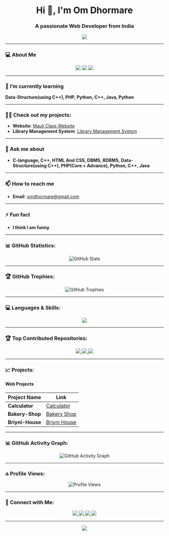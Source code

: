 <!-- Om Dhormare - GitHub Profile -->

<h1 align="center">Hi 👋, I'm Om Dhormare</h1>
<h3 align="center">A passionate Web Developer from India</h3>

<p align="center">
  <img src="https://readme-typing-svg.herokuapp.com?color=F7B93E&lines=PHP+%7C+Python+%7C+Java+Developer;Passionate+about+Web+Development;Always+Learning+New+Technologies...&center=true&width=500&height=50">
</p>

---

### 💻 **About Me**

<p align="center">
  <img src="https://img.shields.io/badge/Personal-Portfolio-00A0B0?style=for-the-badge&logo=portfolio&logoColor=white" />
  <img src="https://img.shields.io/badge/Hobbies-Reading%2C+Coding-3B82F6?style=for-the-badge&logo=book&logoColor=white" />
  <img src="https://img.shields.io/badge/Passion-Open%20Source-4A90E2?style=for-the-badge&logo=open-source&logoColor=white" />
</p>

---

### 🌱 **I’m currently learning**
**Data-Structure(using C++), PHP, Python, C++, Java, Python**

---

### 👨‍💻 **Check out my projects**:
- **Website**: [Mauli Class Website](http://mauliclass.wuaze.com)
- **Library Management System**: [Library Management System](http://librarymanagementsystem123.infinityfreeapp.com)

---

### 💬 **Ask me about**
- **C-language, C++, HTML And CSS, DBMS, RDBMS, Data-Structure(using C++), PHP(Core + Advance), Python, C++, Java**

---

### 📫 **How to reach me**
- **Email**: omdhormare@gmail.com

---

### ⚡ **Fun fact**
- **I think I am funny**

---

### 📊 **GitHub Statistics**:
<p align="center">
  <img src="https://github-readme-stats.vercel.app/api?username=omdhormare&show_icons=true&theme=radical" alt="GitHub Stats" />
</p>

---

### 🏆 **GitHub Trophies**:
<p align="center">
  <img src="https://github-profile-trophy.vercel.app/?username=omdhormare&theme=radical" alt="GitHub Trophies" />
</p>

---

### 💻 **Languages & Skills**:
<p align="center">
  <img src="https://skillicons.dev/icons?i=php,mysql,python,java,html,css,js,git,github" />
</p>

---

### 🏆 **Top Contributed Repositories**:
<p align="center">
  <a href="https://github.com/omdhormare/CPP">
    <img src="https://img.shields.io/badge/CPP-C%2B%2B-00599C?style=for-the-badge&logo=c%2B%2B&logoColor=white" />
  </a>
  <a href="https://github.com/omdhormare/Data-Structure">
    <img src="https://img.shields.io/badge/Data--Structure-C%2B%2B-00599C?style=for-the-badge&logo=c%2B%2B&logoColor=white" />
  </a>
  <a href="https://github.com/omdhormare/PHP-Hypertext-Preprocessor">
    <img src="https://img.shields.io/badge/PHP-Hypertext%20Preprocessor-777BB4?style=for-the-badge&logo=php&logoColor=white" />
  </a>
</p>

---

### 📈 **Projects**:
#### Web Projects

| Project Name          | Link                                             |
|-----------------------|--------------------------------------------------|
| **Calculator**         | [Calculator](http://example.com)                 |
| **Bakery-Shop**        | [Bakery Shop](http://example.com)                |
| **Briyni-House**       | [Briyni House](http://example.com)               |

---

### 📊 **GitHub Activity Graph**:
<p align="center">
  <img src="https://github-readme-activity-graph.vercel.app/graph?username=omdhormare&bg_color=0D1117&color=00E676&line=00E676&point=FFFFFF&area=true&hide_border=true" alt="GitHub Activity Graph" />
</p>

---

### 🔝 **Profile Views**:
<p align="center">
  <img src="https://komarev.com/ghpvc/?username=omdhormare&style=for-the-badge" alt="Profile Views" />
</p>

---

### 🤝 **Connect with Me**:
<p align="center">
  <a href="https://github.com/omdhormare">
    <img src="https://img.shields.io/badge/GitHub-333?style=for-the-badge&logo=github&logoColor=white" />
  </a>
  <a href="mailto:omdhormare@gmail.com">
    <img src="https://img.shields.io/badge/Email-D14836?style=for-the-badge&logo=gmail&logoColor=white" />
  </a>
  <a href="https://linkedin.com/in/yourprofile">
    <img src="https://img.shields.io/badge/LinkedIn-0077B5?style=for-the-badge&logo=linkedin&logoColor=white" />
  </a>
  <a href="https://codebyom.youtube.com">
    <img src="https://img.shields.io/badge/YouTube-FF0000?style=for-the-badge&logo=youtube&logoColor=white" />
  </a>
</p>

---

<p align="center">
  <img src="https://img.shields.io/static/v1?label=Thank+You!&message=Keep+Learning+and+Growing!&color=blueviolet&style=for-the-badge" />
</p>
